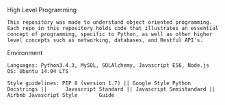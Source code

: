 High Level Programming

    This repository was made to understand object oriented programming. Each repo in this repository holds code that illustrates an essential concept of programming, specific to Python, as well as other higher level concepts such as networking, databases, and Restful API's.

Environment

    Languages: Python3.4.3, MySQL, SQLAlchemy, Javascript ES6, Node.js
    OS: Ubuntu 14.04 LTS

    Style guidelines: PEP 8 (version 1.7) || Google Style Python Docstrings ||      Javascript Standard || Javascript Semistandard || Airbnb Javascript Style       Guide
